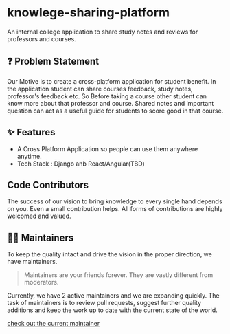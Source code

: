 # knowlege-sharing-platform
An internal college application to share study notes and reviews for professors and courses.

## ❓ Problem Statement
Our Motive is to create a cross-platform application for student benefit. In the application student can share courses feedback, study notes, professor's feedback etc. So Before taking a course other student can know more about that professor and course. 
Shared notes and important question can act as a useful guide for students to score good in that course. 


## :sparkles: Features
- A Cross Platform Application so people can use them anywhere anytime.
- Tech Stack : Django anb React/Angular(TBD)


## Code Contributors

The success of our vision to bring knowledge to every single hand depends on you. Even a small contribution helps. All forms of contributions are highly welcomed and valued.

## 🧑‍🏫 Maintainers 

To keep the quality intact and drive the vision in the proper direction, we have maintainers.

> Maintainers are your friends forever. They are vastly different from moderators.

Currently, we have 2 active maintainers and we are expanding quickly.
The task of maintainers is to review pull requests, suggest further quality additions and keep the work up to date with the current state of the world. <br/>


[check out the current maintainer](https://github.com/OpenLake/knowlege-sharing-platform/wiki/Maintainers)
